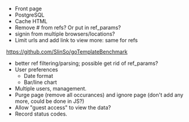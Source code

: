 - Front page
- PostgreSQL
- Cache HTML
- Remove # from refs? Or put in ref_params?
- signin from multiple browsers/locations?
- Limit urls and add link to view more: same for refs

https://github.com/SlinSo/goTemplateBenchmark


- better ref filtering/parsing; possible get rid of ref_params?
- User preferences
  - Date format
  - Bar/line chart
- Multiple users, management.
- Purge page (remove all occurances) and ignore page (don't add any more, could
  be done in JS?)
- Allow "guest access" to view the data?
- Record status codes.
